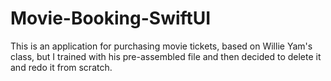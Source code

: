 # Movie-Booking-SwiftUI
This is an application for purchasing movie tickets, based on Willie Yam's class, but I trained with his pre-assembled file and then decided to delete it and redo it from scratch.
